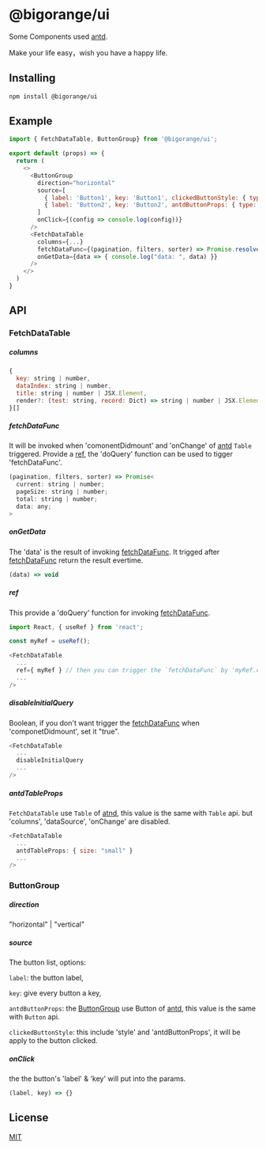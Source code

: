# @bigorange/ui

Some Components used [antd](https://ant.design/).

Make your life easy，wish you have a happy life.

## Installing

```sh
npm install @bigorange/ui
```
## Example
```js
import { FetchDataTable, ButtonGroup} from '@bigorange/ui';

export default (props) => {
  return (
    <>
      <ButtonGroup
        direction="horizontal"
        source=[
          { label: 'Button1', key: 'Button1', clickedButtonStyle: { type: "dashed" } },
          { label: 'Button2', key: 'Button2', antdButtonProps: { type: 'link' }, clickedButtonStyle: { type: "dashed" } },
        ]
        onClick={(config => console.log(config))}
      />
      <FetchDataTable
        columns={...}
        fetchDataFunc={(pagination, filters, sorter) => Promise.resolve({ data: ..., pageSize: ..., current: ..., total: ... })}
        onGetData={data => { console.log("data: ", data) }}
      />
    </>
  )
}
```
## API

### FetchDataTable

##### columns
```js
{
  key: string | number,
  dataIndex: string | number,
  title: string | number | JSX.Element,
  render?: (test: string, record: Dict) => string | number | JSX.Element,
}[]
```
##### fetchDataFunc
It will be invoked when 'comonentDidmount' and 'onChange' of [antd](https://ant.design/) `Table` triggered.
Provide a [ref](#ref), the 'doQuery' function can be used to tigger 'fetchDataFunc'.
```js
(pagination, filters, sorter) => Promise<
  current: string | number;
  pageSize: string | number;
  total: string | number;
  data: any;
>
```
##### onGetData
The 'data' is the result of invoking [fetchDataFunc](#fetchDataFunc).
It trigged after [fetchDataFunc](#fetchDataFunc) return the result evertime.
```js
(data) => void
```
##### ref
This provide a 'doQuery' function for invoking [fetchDataFunc](#fetchDataFunc).
```js
import React, { useRef } from 'react';

const myRef = useRef();

<FetchDataTable
  ...
  ref={ myRef } // then you can trigger the `fetchDataFunc` by 'myRef.current.doQuery()'
  ...
/>
```
##### disableInitialQuery
Boolean, if you don't want trigger the [fetchDataFunc](#fetchDataFunc) when 'componetDidmount', set it "true".
```js
<FetchDataTable
  ...
  disableInitialQuery
  ...
/>
```
##### antdTableProps
`FetchDataTable` use `Table` of [atnd](https://ant.design/components/table/), this value is the same with `Table` api.
but 'columns', 'dataSource', 'onChange' are disabled.
```js
<FetchDataTable
  ...
  antdTableProps: { size: "small" }
  ...
/>
```

### ButtonGroup

##### direction
"horizontal" | "vertical"

##### source
The button list, options:

`label`: the button label,

`key`: give every button a key,

`antdButtonProps`: the [ButtonGroup](#ButtonGroup) use Button of [antd](https://ant.design/components/button/),  this value is the same with `Button` api.

`clickedButtonStyle`: this include 'style' and 'antdButtonProps', it will be apply to the button clicked.

##### onClick
the the button's 'label' & 'key' will put into the params.
```js
(label, key) => {}
```
## License

[MIT](LICENSE)
